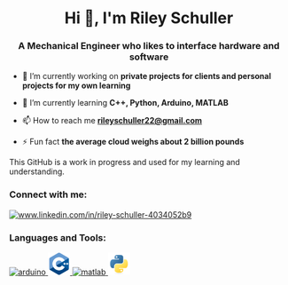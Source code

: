 <h1 align="center">Hi 👋, I'm Riley Schuller</h1>
<h3 align="center">A Mechanical Engineer who likes to interface hardware and software</h3>

- 🔭 I’m currently working on **private projects for clients and personal projects for my own learning**

- 🌱 I’m currently learning **C++, Python, Arduino, MATLAB**

- 📫 How to reach me **rileyschuller22@gmail.com**

- ⚡ Fun fact **the average cloud weighs about 2 billion pounds**

This GitHub is a work in progress and used for my learning and understanding.

<h3 align="left">Connect with me:</h3>
<p align="left">
<a href="https://linkedin.com/in/www.linkedin.com/in/riley-schuller-4034052b9" target="blank"><img align="center" src="https://raw.githubusercontent.com/rahuldkjain/github-profile-readme-generator/master/src/images/icons/Social/linked-in-alt.svg" alt="www.linkedin.com/in/riley-schuller-4034052b9" height="30" width="40" /></a>
</p>

<h3 align="left">Languages and Tools:</h3>
<p align="left"> <a href="https://www.arduino.cc/" target="_blank" rel="noreferrer"> <img src="https://cdn.worldvectorlogo.com/logos/arduino-1.svg" alt="arduino" width="40" height="40"/> </a> <a href="https://www.w3schools.com/cpp/" target="_blank" rel="noreferrer"> <img src="https://raw.githubusercontent.com/devicons/devicon/master/icons/cplusplus/cplusplus-original.svg" alt="cplusplus" width="40" height="40"/> </a> <a href="https://www.mathworks.com/" target="_blank" rel="noreferrer"> <img src="https://upload.wikimedia.org/wikipedia/commons/2/21/Matlab_Logo.png" alt="matlab" width="40" height="40"/> </a> <a href="https://www.python.org" target="_blank" rel="noreferrer"> <img src="https://raw.githubusercontent.com/devicons/devicon/master/icons/python/python-original.svg" alt="python" width="40" height="40"/> </a> </p>
